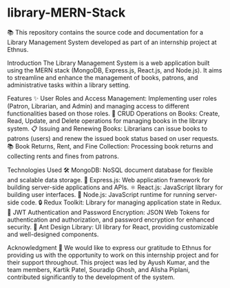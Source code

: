 # library-MERN-Stack
📚 This repository contains the source code and documentation for a Library Management System developed as part of an internship project at Ethnus.

Introduction
The Library Management System is a web application built using the MERN stack (MongoDB, Express.js, React.js, and Node.js). It aims to streamline and enhance the management of books, patrons, and administrative tasks within a library setting.

Features
✨ User Roles and Access Management: Implementing user roles (Patron, Librarian, and Admin) and managing access to different functionalities based on those roles.
📖 CRUD Operations on Books: Create, Read, Update, and Delete operations for managing books in the library system.
📋 Issuing and Renewing Books: Librarians can issue books to patrons (users) and renew the issued book status based on user requests.
📚 Book Returns, Rent, and Fine Collection: Processing book returns and collecting rents and fines from patrons.

Technologies Used
🛠️ MongoDB: NoSQL document database for flexible and scalable data storage.
🚀 Express.js: Web application framework for building server-side applications and APIs.
⚛️ React.js: JavaScript library for building user interfaces.
🔧 Node.js: JavaScript runtime for running server-side code.
🔒 Redux Toolkit: Library for managing application state in Redux.
🔐 JWT Authentication and Password Encryption: JSON Web Tokens for authentication and authorization, and password encryption for enhanced security.
💅 Ant Design Library: UI library for React, providing customizable and well-designed components.

Acknowledgment
🙏 We would like to express our gratitude to Ethnus for providing us with the opportunity to work on this internship project and for their support throughout. This project was led by Ayush Kumar, and the team members, Kartik Patel, Souradip Ghosh, and Alisha Piplani, contributed significantly to the development of the system.
